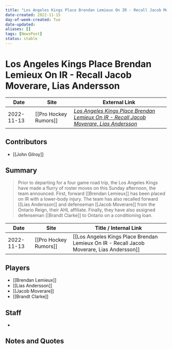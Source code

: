 ```yaml
---
title: "Los Angeles Kings Place Brendan Lemieux On IR - Recall Jacob Moverare, Lias Andersson"
date-created: 2022-11-15
day-of-week-created: Tue
date-updated: 
aliases: []
tags: [NewsPost]
status: stable
---
```


# Los Angeles Kings Place Brendan Lemieux On IR - Recall Jacob Moverare, Lias Andersson

| Date       | Site                  | External Link                                                                                                                                                                                                              |
| ---------- | --------------------- | -------------------------------------------------------------------------------------------------------------------------------------------------------------------------------------------------------------------------- |
| 2022-11-13 | [[Pro Hockey Rumors]] | [*Los Angeles Kings Place Brendan Lemieux On IR - Recall Jacob Moverare, Lias Andersson*](https://www.prohockeyrumors.com/2022/11/los-angeles-kings-place-brendan-lemieux-on-ir-recall-jacob-moverare-lias-andersson.html) |

## Contributors
- [[John Gilroy]]

## Summary
> Prior to departing for a four game road trip, the Los Angeles Kings have made a flurry of roster moves on this Sunday afternoon, the team announced. First, forward [[Brendan Lemieux]] has been placed on IR with a lower-body injury. The team has also recalled forward [[Lias Andersson]] and defenseman [[Jacob Moverare]] from the Ontario Reign, their AHL affiliate. Finally, they have also assigned defenseman [[Brandt Clarke]] to Ontario on a conditioning loan.

| Date       | Site                  | Title / Internal Link                                                                     |
| ---------- | --------------------- | ----------------------------------------------------------------------------------------- |
| 2022-11-13 | [[Pro Hockey Rumors]] | [[Los Angeles Kings Place Brendan Lemieux On IR - Recall Jacob Moverare, Lias Andersson]] |

## Players
- [[Brendan Lemieux]]
- [[Lias Andersson]]
- [[Jacob Moverare]]
- [[Brandt Clarke]]

## Staff
- 

## Notes and Quotes
> 

